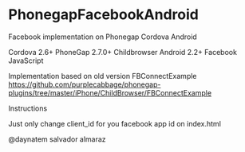 PhonegapFacebookAndroid
=======================

Facebook implementation on Phonegap Cordova Android

Cordova 2.6+
PhoneGap 2.7.0+
Childbrowser
Android 2.2+
Facebook JavaScript

Implementation based on old version FBConnectExample 
https://github.com/purplecabbage/phonegap-plugins/tree/master/iPhone/ChildBrowser/FBConnectExample

Instructions

Just only change client_id for you facebook app id on index.html

@daynatem salvador almaraz
